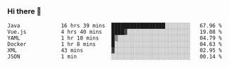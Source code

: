 ### Hi there 👋

<!--
**urzz/urzz** is a ✨ _special_ ✨ repository because its `README.md` (this file) appears on your GitHub profile.

Here are some ideas to get you started:

- 🔭 I’m currently working on ...
- 🌱 I’m currently learning ...
- 👯 I’m looking to collaborate on ...
- 🤔 I’m looking for help with ...
- 💬 Ask me about ...
- 📫 How to reach me: ...
- 😄 Pronouns: ...
- ⚡ Fun fact: ...
-->

<!--START_SECTION:waka-->

```text
Java             16 hrs 39 mins  █████████████████░░░░░░░░   67.96 %
Vue.js           4 hrs 40 mins   ████▓░░░░░░░░░░░░░░░░░░░░   19.08 %
YAML             1 hr 10 mins    █▒░░░░░░░░░░░░░░░░░░░░░░░   04.79 %
Docker           1 hr 8 mins     █░░░░░░░░░░░░░░░░░░░░░░░░   04.63 %
XML              43 mins         ▓░░░░░░░░░░░░░░░░░░░░░░░░   02.95 %
JSON             1 min           ░░░░░░░░░░░░░░░░░░░░░░░░░   00.14 %
```

<!--END_SECTION:waka-->
